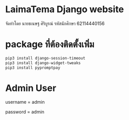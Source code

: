 # LaimaTema Django website
จัดทำโดย นายธเนษฐ ศิริบูรณ์ รหัสนักศึกษา 62114440156


# package ที่ต้องติดตั้งเพิ่ม
```sh
pip3 install django-session-timeout
pip3 install django-widget-tweaks
pip3 install pypromptpay
```


# Admin User
username = admin

password = admin